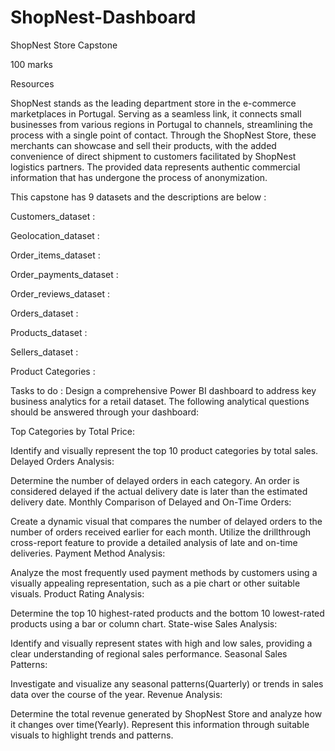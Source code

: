 # ShopNest-Dashboard
ShopNest Store Capstone

100 marks


Resources

ShopNest stands as the leading department store in the e-commerce marketplaces in Portugal. Serving as a seamless link, it connects small businesses from various regions in Portugal to channels, streamlining the process with a single point of contact. Through the ShopNest Store, these merchants can showcase and sell their products, with the added convenience of direct shipment to customers facilitated by ShopNest logistics partners. The provided data represents authentic commercial information that has undergone the process of anonymization.

This capstone has 9 datasets and the descriptions are below :

Customers_dataset :



Geolocation_dataset :


Order_items_dataset :


Order_payments_dataset :


Order_reviews_dataset :


Orders_dataset :


Products_dataset :


Sellers_dataset :


Product Categories :

 

Tasks to do : 
Design a comprehensive Power BI dashboard to address key business analytics for a retail dataset. The following analytical questions should be answered through your dashboard:


Top Categories by Total Price:

Identify and visually represent the top 10 product categories by total sales.
Delayed Orders Analysis:

Determine the number of delayed orders in each category. An order is considered delayed if the actual delivery date is later than the estimated delivery date.
Monthly Comparison of Delayed and On-Time Orders:

Create a dynamic visual that compares the number of delayed orders to the number of orders received earlier for each month. Utilize the drillthrough cross-report feature to provide a detailed analysis of late and on-time deliveries.
Payment Method Analysis:

Analyze the most frequently used payment methods by customers using a visually appealing representation, such as a pie chart or other suitable visuals.
Product Rating Analysis:

Determine the top 10 highest-rated products and the bottom 10 lowest-rated products using a bar or column chart.
State-wise Sales Analysis:

Identify and visually represent states with high and low sales, providing a clear understanding of regional sales performance.
Seasonal Sales Patterns:

Investigate and visualize any seasonal patterns(Quarterly) or trends in sales data over the course of the year.
 Revenue Analysis:

Determine the total revenue generated by ShopNest Store  and analyze how it changes over time(Yearly). Represent this information through suitable visuals to highlight trends and patterns.
 
